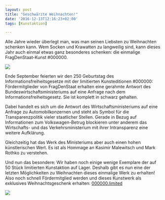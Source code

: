 ```yaml
---
layout: post
title: "Geschwärzte Weihnachten!"
date: '2016-12-13T12:16:23+02:00'
tags: [Kunstaktion]

---
```


Alle Jahre wieder überlegt man, was man seinen Liebsten zu Weihnachten schenken kann. Wem Socken und Krawatten zu langweilig sind, kann dieses Jahr auch einmal etwas ganz besonderes schenken: die einmalige FragDenStaat-Kunst #000000.


<img src="https://raw.githubusercontent.com/okfde/blog.fragdenstaat.de/gh-pages/img/christmas-gif.gif">


Ende September feierten wir den 250 Geburtstag des Informationsfreiheitsgesetze mit der limitierten Kunsteditionen #000000: Fördermitglieder von FragDenStaat erhalten eine gerahmte Antwort des Bundeswirtschaftsministeriums auf eine Anfrage nach dem Informationsfreiheitsgesetz. Sie ist komplett in schwarz gehalten.


Dabei handelt es sich um die Antwort des Wirtschaftsministeriums auf eine Anfrage zu Automobilkonzernen und steht als Symbol für die Transparenzpolitik vieler staatlicher Stellen. Gerade in Bezug auf Informationen zum Volkswagen-Betrug blockieren unter anderem das Wirtschafts- und das Verkehrsministerium mit ihrer Intransparenz eine weitere Aufklärung.


Gleichzeitig hat das Werk des Ministeriums aber auch einen hohen künstlerischen Wert. Es ist als Hommage an Kasimir Malewitsch und Mark Rothko zu verstehen.


Und nun das besondere: Wir haben noch einige wenige Exemplare der auf 50 Stück limitierten Kunstaktion auf Lager. Deshalb gibt es nun eine der letzten Möglichkeiten zu Weihnachten dieses einmalige Werk zu erhalten! Also noch schnell Fördermitglied werden und dieses Kunstwerk als exklusives Weihnachtsgeschenk erhalten: <a href="http://000000.limited">000000.limited</a>

<a href="http://000000.limited"><img src="https://raw.githubusercontent.com/okfde/blog.fragdenstaat.de/gh-pages/img/FDS_Kunst_Christmas_klein.jpg"></a>
